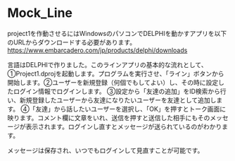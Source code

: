 # Mock_Line

project1を作動させるにはWindowsのパソコンでDELPHIを動かすアプリを以下のURLからダウンロードする必要があります。
https://www.embarcadero.com/jp/products/delphi/downloads

言語はDELPHIで作りました。このラインアプリの基本的な流れとして、
①Project1.dprojを起動します。プログラムを実行させ、「ライン」ボタンから開始します。②ユーザーを新規登録（何個でもしてよい）し、その時に設定したログイン情報でログインします。
③設定から「友達の追加」をID検索から行い、新規登録したユーザーから友達になりたいユーザーを友達として追加します。
④「友達」から話したいユーザーを選択し、「OK」を押すとトーク画面に映ります。コメント欄に文章をいれ、送信を押すと送信した相手にもそのメッセージが表示されます。ログインし直すとメッセージが送られているのがわかります。

メッセージは保存され、いつでもログインして見直すことが可能です。

